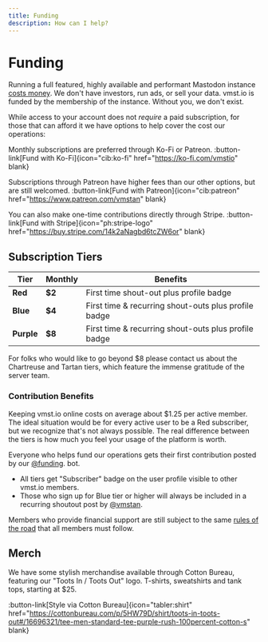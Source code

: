 ```yaml
---
title: Funding
description: How can I help?
---
```


# Funding

Running a full featured, highly available and performant Mastodon instance [costs money](/funding/costs). We don't have investors, run ads, or sell your data.
vmst.io is funded by the membership of the instance.
Without you, we don't exist.

While access to your account does not _require_ a paid subscription, for those that can afford it we have options to help cover the cost our operations:

Monthly subscriptions are preferred through Ko-Fi or Patreon.
:button-link[Fund with Ko-Fi]{icon="cib:ko-fi" href="https://ko-fi.com/vmstio" blank}

Subscriptions through Patreon have higher fees than our other options, but are still welcomed.
:button-link[Fund with Patreon]{icon="cib:patreon" href="https://www.patreon.com/vmstan" blank}

You can also make one-time contributions directly through Stripe.
:button-link[Fund with Stripe]{icon="ph:stripe-logo" href="https://buy.stripe.com/14k2aNagbd6tcZW6or" blank}

## Subscription Tiers

| **Tier**       | **Monthly**     | **Benefits** |
|----------------|-----------------|---|
| **Red**        | **$2**          | First time shout-out plus profile badge |
| **Blue**       | **$4**          | First time & recurring shout-outs plus profile badge |
| **Purple**     | **$8**          | First time & recurring shout-outs plus profile badge |

For folks who would like to go beyond $8 please contact us about the Chartreuse and Tartan tiers, which feature the immense gratitude of the server team.

### Contribution Benefits

Keeping vmst.io online costs on average about $1.25 per active member.
The ideal situation would be for every active user to be a Red subscriber, but we recognize that's not always possible.
The real difference between the tiers is how much you feel your usage of the platform is worth.

Everyone who helps fund our operations gets their first contribution posted by our <a rel="me" href="https://vmst.io/@funding">@funding</a>. bot.

* All tiers get "Subscriber" badge on the user profile visible to other vmst.io members.
* Those who sign up for Blue tier or higher will always be included in a recurring shoutout post by <a rel="me" href="https://vmst.io/@vmstan">@vmstan</a>.

Members who provide financial support are still subject to the same [rules of the road](/rules) that all members must follow.

## Merch

We have some stylish merchandise available through Cotton Bureau, featuring our "Toots In / Toots Out" logo.
T-shirts, sweatshirts and tank tops, starting at $25.

:button-link[Style via Cotton Bureau]{icon="tabler:shirt" href="https://cottonbureau.com/p/5HW79D/shirt/toots-in-toots-out#/16696321/tee-men-standard-tee-purple-rush-100percent-cotton-s" blank}